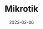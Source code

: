 ---
title: "Mikrotik"
linkTitle: "Mikrotik"
date: 2023-03-06
weight: 1900
description: >
  Repository of Mikrotik related articles.
---
